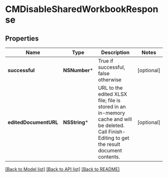 # CMDisableSharedWorkbookResponse

## Properties
Name | Type | Description | Notes
------------ | ------------- | ------------- | -------------
**successful** | **NSNumber*** | True if successful, false otherwise | [optional] 
**editedDocumentURL** | **NSString*** | URL to the edited XLSX file; file is stored in an in-memory cache and will be deleted.  Call Finish-Editing to get the result document contents. | [optional] 

[[Back to Model list]](../README.md#documentation-for-models) [[Back to API list]](../README.md#documentation-for-api-endpoints) [[Back to README]](../README.md)


